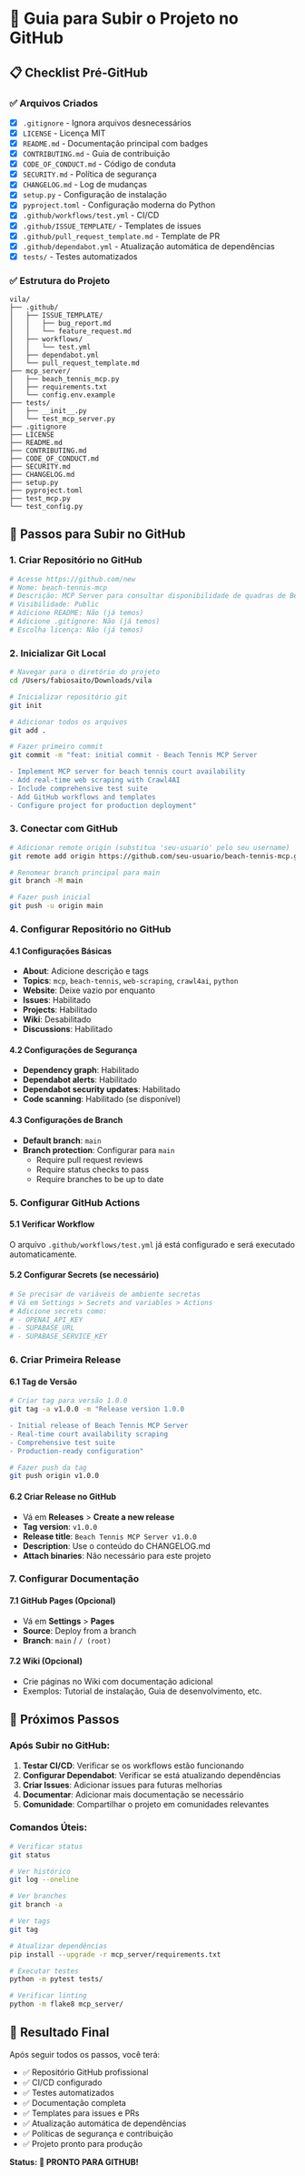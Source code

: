 # 🚀 Guia para Subir o Projeto no GitHub

## 📋 Checklist Pré-GitHub

### ✅ Arquivos Criados
- [x] `.gitignore` - Ignora arquivos desnecessários
- [x] `LICENSE` - Licença MIT
- [x] `README.md` - Documentação principal com badges
- [x] `CONTRIBUTING.md` - Guia de contribuição
- [x] `CODE_OF_CONDUCT.md` - Código de conduta
- [x] `SECURITY.md` - Política de segurança
- [x] `CHANGELOG.md` - Log de mudanças
- [x] `setup.py` - Configuração de instalação
- [x] `pyproject.toml` - Configuração moderna do Python
- [x] `.github/workflows/test.yml` - CI/CD
- [x] `.github/ISSUE_TEMPLATE/` - Templates de issues
- [x] `.github/pull_request_template.md` - Template de PR
- [x] `.github/dependabot.yml` - Atualização automática de dependências
- [x] `tests/` - Testes automatizados

### ✅ Estrutura do Projeto
```
vila/
├── .github/
│   ├── ISSUE_TEMPLATE/
│   │   ├── bug_report.md
│   │   └── feature_request.md
│   ├── workflows/
│   │   └── test.yml
│   ├── dependabot.yml
│   └── pull_request_template.md
├── mcp_server/
│   ├── beach_tennis_mcp.py
│   ├── requirements.txt
│   └── config.env.example
├── tests/
│   ├── __init__.py
│   └── test_mcp_server.py
├── .gitignore
├── LICENSE
├── README.md
├── CONTRIBUTING.md
├── CODE_OF_CONDUCT.md
├── SECURITY.md
├── CHANGELOG.md
├── setup.py
├── pyproject.toml
├── test_mcp.py
└── test_config.py
```

## 🚀 Passos para Subir no GitHub

### 1. Criar Repositório no GitHub
```bash
# Acesse https://github.com/new
# Nome: beach-tennis-mcp
# Descrição: MCP Server para consultar disponibilidade de quadras de Beach Tennis
# Visibilidade: Public
# Adicione README: Não (já temos)
# Adicione .gitignore: Não (já temos)
# Escolha licença: Não (já temos)
```

### 2. Inicializar Git Local
```bash
# Navegar para o diretório do projeto
cd /Users/fabiosaito/Downloads/vila

# Inicializar repositório git
git init

# Adicionar todos os arquivos
git add .

# Fazer primeiro commit
git commit -m "feat: initial commit - Beach Tennis MCP Server

- Implement MCP server for beach tennis court availability
- Add real-time web scraping with Crawl4AI
- Include comprehensive test suite
- Add GitHub workflows and templates
- Configure project for production deployment"
```

### 3. Conectar com GitHub
```bash
# Adicionar remote origin (substitua 'seu-usuario' pelo seu username)
git remote add origin https://github.com/seu-usuario/beach-tennis-mcp.git

# Renomear branch principal para main
git branch -M main

# Fazer push inicial
git push -u origin main
```

### 4. Configurar Repositório no GitHub

#### 4.1 Configurações Básicas
- **About**: Adicione descrição e tags
- **Topics**: `mcp`, `beach-tennis`, `web-scraping`, `crawl4ai`, `python`
- **Website**: Deixe vazio por enquanto
- **Issues**: Habilitado
- **Projects**: Habilitado
- **Wiki**: Desabilitado
- **Discussions**: Habilitado

#### 4.2 Configurações de Segurança
- **Dependency graph**: Habilitado
- **Dependabot alerts**: Habilitado
- **Dependabot security updates**: Habilitado
- **Code scanning**: Habilitado (se disponível)

#### 4.3 Configurações de Branch
- **Default branch**: `main`
- **Branch protection**: Configurar para `main`
  - Require pull request reviews
  - Require status checks to pass
  - Require branches to be up to date

### 5. Configurar GitHub Actions

#### 5.1 Verificar Workflow
O arquivo `.github/workflows/test.yml` já está configurado e será executado automaticamente.

#### 5.2 Configurar Secrets (se necessário)
```bash
# Se precisar de variáveis de ambiente secretas
# Vá em Settings > Secrets and variables > Actions
# Adicione secrets como:
# - OPENAI_API_KEY
# - SUPABASE_URL
# - SUPABASE_SERVICE_KEY
```

### 6. Criar Primeira Release

#### 6.1 Tag de Versão
```bash
# Criar tag para versão 1.0.0
git tag -a v1.0.0 -m "Release version 1.0.0

- Initial release of Beach Tennis MCP Server
- Real-time court availability scraping
- Comprehensive test suite
- Production-ready configuration"

# Fazer push da tag
git push origin v1.0.0
```

#### 6.2 Criar Release no GitHub
- Vá em **Releases** > **Create a new release**
- **Tag version**: `v1.0.0`
- **Release title**: `Beach Tennis MCP Server v1.0.0`
- **Description**: Use o conteúdo do CHANGELOG.md
- **Attach binaries**: Não necessário para este projeto

### 7. Configurar Documentação

#### 7.1 GitHub Pages (Opcional)
- Vá em **Settings** > **Pages**
- **Source**: Deploy from a branch
- **Branch**: `main` / `/ (root)`

#### 7.2 Wiki (Opcional)
- Crie páginas no Wiki com documentação adicional
- Exemplos: Tutorial de instalação, Guia de desenvolvimento, etc.

## 🎯 Próximos Passos

### Após Subir no GitHub:

1. **Testar CI/CD**: Verificar se os workflows estão funcionando
2. **Configurar Dependabot**: Verificar se está atualizando dependências
3. **Criar Issues**: Adicionar issues para futuras melhorias
4. **Documentar**: Adicionar mais documentação se necessário
5. **Comunidade**: Compartilhar o projeto em comunidades relevantes

### Comandos Úteis:

```bash
# Verificar status
git status

# Ver histórico
git log --oneline

# Ver branches
git branch -a

# Ver tags
git tag

# Atualizar dependências
pip install --upgrade -r mcp_server/requirements.txt

# Executar testes
python -m pytest tests/

# Verificar linting
python -m flake8 mcp_server/
```

## 🎉 Resultado Final

Após seguir todos os passos, você terá:

- ✅ Repositório GitHub profissional
- ✅ CI/CD configurado
- ✅ Testes automatizados
- ✅ Documentação completa
- ✅ Templates para issues e PRs
- ✅ Atualização automática de dependências
- ✅ Políticas de segurança e contribuição
- ✅ Projeto pronto para produção

**Status: 🚀 PRONTO PARA GITHUB!**
